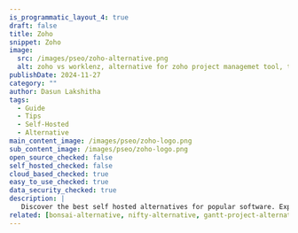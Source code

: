 ```yaml
---
is_programmatic_layout_4: true
draft: false
title: Zoho
snippet: Zoho
image:
  src: /images/pseo/zoho-alternative.png
  alt: zoho vs worklenz, alternative for zoho project managemet tool, task management, resource management, productivity, self-hosted
publishDate: 2024-11-27
category: ""
author: Dasun Lakshitha
tags:
  - Guide
  - Tips
  - Self-Hosted
  - Alternative
main_content_image: /images/pseo/zoho-logo.png
sub_content_image: /images/pseo/zoho-logo.png
open_source_checked: false
self_hosted_checked: false
cloud_based_checked: true
easy_to_use_checked: true
data_security_checked: true
description: |
   Discover the best self hosted alternatives for popular software. Explore our comprehensive guides and find the perfect solution for your needs today.
related: [bonsai-alternative, nifty-alternative, gantt-project-alternative, infinity-alternative]
---
```

